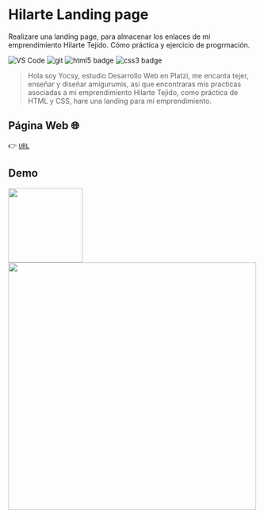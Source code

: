 # Hilarte Landing page 
Realizare una landing page, para almacenar los enlaces de mi emprendimiento Hilarte Tejido. 
Cómo práctica y ejercicio de progrmación.


<p>
<img
  alt="VS Code"
  src="https://img.shields.io/static/v1?style=flat-square&message=VS+Code&color=007ACC&logo=Visual+Studio+Code&logoColor=FFFFFF&label="
/>
<img
  alt="git"
  src="https://img.shields.io/badge/-Git-F05032?&style=flat-square&logo=git&logoColor=white"
/>
<img
  alt="html5 badge"
  src="https://img.shields.io/badge/HTML5-E34F26?style=flat-square&logo=css3&logoColor=white"
/>
<img
  alt="css3 badge"
  src="https://img.shields.io/badge/CSS3-1572B6?style=flat-square&logo=css3&logoColor=white"
/>
</p>

>Hola soy Yocsy, estudio Desarrollo Web en Platzi,  me encanta tejer, enseñar y diseñar amigurumis, así que encontraras mis practicas asociadas a mi emprendimiento Hilarte Tejido, como práctica de HTML y CSS, hare una landing para mi emprendimiento.


## Página Web   🌐
👉 [`URL`](https://yocselys.github.io/hilarte-card/)
## Demo
<img width="150" src="./Imagenes/mobile .png"/>
<img width="500" src="./Imagenes/desktop.png"/>